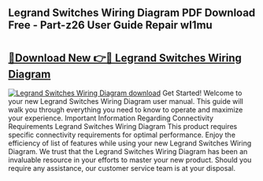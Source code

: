 ## Legrand Switches Wiring Diagram PDF Download Free - Part-z26 User Guide Repair wI1mu

# <h2><a href="http://dfskbq.blite.top/?on=Legrand+Switches+Wiring+Diagram">🔗Download New 👉🔴 Legrand Switches Wiring Diagram</a></h2>

[![Legrand Switches Wiring Diagram download](https://i.imgur.com/lujVjoI.png)](http://dfskbq.blite.top/?on=Legrand+Switches+Wiring+Diagram)
Get Started! Welcome to your new Legrand Switches Wiring Diagram user manual. This guide will walk you through everything you need to know to operate and maximize your experience. Important Information Regarding Connectivity Requirements Legrand Switches Wiring Diagram This product requires specific connectivity requirements for optimal performance. Enjoy the efficiency of list of features while using your new Legrand Switches Wiring Diagram. We trust that the Legrand Switches Wiring Diagram has been an invaluable resource in your efforts to master your new product. Should you require any assistance, our customer service team is at your disposal.
